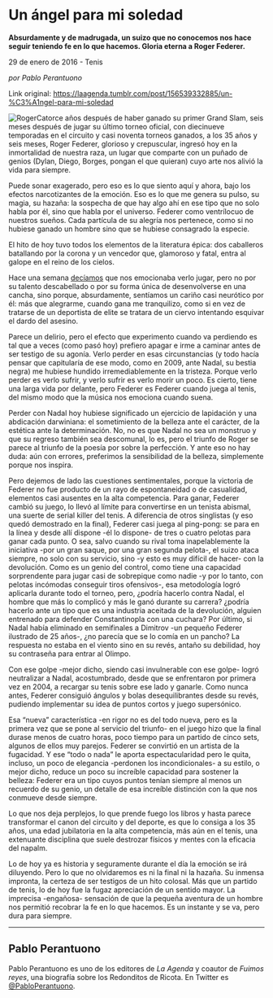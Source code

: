 # Un ángel para mi soledad

**Absurdamente y de madrugada, un suizo que no conocemos nos hace seguir teniendo fe en lo que hacemos. Gloria eterna a Roger Federer.**

29 de enero de 2016 - Tenis

_por Pablo Perantuono_

Link original: https://laagenda.tumblr.com/post/156539332885/un-%C3%A1ngel-para-mi-soledad

![Roger](https://64.media.tumblr.com/1e5ebdabd36de73be50cad3eb3869f72/tumblr_inline_pjzrrxNszo1t6q87u_500.png)Catorce años
después de haber ganado su primer Grand Slam, seis meses después de
jugar su último torneo oficial, con diecinueve temporadas en el
circuito y casi noventa torneos ganados, a los 35 años y seis meses,
Roger Federer, glorioso y crepuscular, ingresó hoy en la
inmortalidad de nuestra raza, un lugar que comparte con un puñado de
genios (Dylan, Diego, Borges, pongan el que quieran) cuyo arte nos
alivió la vida para siempre. 


Puede sonar
exagerado, pero eso es lo que siento aquí y ahora, bajo los efectos
narcotizantes de la emoción. Eso es lo que me genera su pulso, su
magia, su hazaña: la sospecha de que hay algo ahí en ese tipo que
no solo habla por él, sino que habla por el universo. Federer como ventrílocuo
de nuestros sueños. Cada partícula de su alegría nos pertenece,
como si no hubiese ganado un hombre sino que se hubiese consagrado la
especie. 


El hito de hoy tuvo
todos los elementos de la literatura épica: dos caballeros
batallando por la corona y un vencedor que, glamoroso y fatal, entra
al galope en el reino de los cielos. 


Hace una semana
[decíamos](http://laagenda.buenosaires.gob.ar/post/156222075600/la-consagraci%C3%B3n-del-oto%C3%B1o) que nos emocionaba verlo jugar, pero no por su talento
descabellado o por su forma única de desenvolverse en una cancha,
sino porque, absurdamente, sentíamos un cariño casi neurótico por
él: más que alegrarme, cuando gana me tranquilizo, como si en vez
de tratarse de un deportista de elite se tratara de un ciervo
intentando esquivar el dardo del asesino. 

Parece un delirio,
pero el efecto que experimento cuando va perdiendo es tal que a
veces (como pasó hoy) prefiero apagar e irme a caminar antes de ser
testigo de su agonía. Verlo perder en esas circunstancias (y todo
hacía pensar que capitularía de ese modo, como en 2009, ante Nadal, su bestia negra) me hubiese hundido irremediablemente en la tristeza. Porque
verlo perder es verlo sufrir, y verlo sufrir es verlo morir un poco.
Es cierto, tiene una larga vida por delante, pero Federer es Federer
cuando juega al tenis, del mismo modo que la música nos emociona
cuando suena. 

Perder con Nadal hoy hubiese significado un ejercicio
de lapidación y una abdicación darwiniana: el sometimiento de la
belleza ante el carácter, de la estética ante la determinación.
No, no es que Nadal no sea un monstruo y que su regreso también sea descomunal, lo es,
pero el triunfo de Roger se parece al triunfo de la poesía por sobre
la perfección. Y ante eso no hay duda: aún con errores, preferimos
la sensibilidad de la belleza, simplemente porque nos inspira.


Pero dejemos de lado
las cuestiones sentimentales, porque la victoria de Federer no fue
producto de un rayo de espontaneidad o de casualidad, elementos casi
ausentes en la alta competencia. Para ganar, Federer cambió su
juego, lo llevó al límite para convertirse en un tenista abismal,
una suerte de serial killer del tenis. A diferencia de otros
singlistas (y eso quedó demostrado en la final), Federer casi juega
al ping-pong: se para en la línea y desde allí dispone -él lo
dispone- de tres o cuatro pelotas para ganar cada punto. O sea, salvo
cuando su rival toma inapelablemente la iniciativa -por un gran
saque, por una gran segunda pelota-, el suizo ataca siempre, no solo
con su servicio, sino -y esto es muy difícil de hacer- con la
devolución. Como es un genio del control, como tiene una capacidad
sorprendente para jugar casi de sobrepique como nadie -y por lo
tanto, con pelotas incómodas conseguir tiros ofensivos-, esa
metodología logró aplicarla durante todo el torneo, pero, ¿podría
hacerlo contra Nadal, el hombre que más lo complicó y más le ganó
durante su carrera? ¿podría hacerlo ante un tipo que es una
industria aceitada de la devolución, alguien entrenado para defender
Constantinopla con una cuchara? Por último, si Nadal había
eliminado en semifinales a Dimitrov -un pequeño Federer ilustrado de
25 años-, ¿no parecía que se lo comía en un pancho? La respuesta
no estaba en el viento sino en su revés, antaño su debilidad, hoy
su contraseña para entrar al Olimpo.

Con ese golpe -mejor
dicho, siendo casi invulnerable con ese golpe- logró neutralizar a
Nadal, acostumbrado, desde que se enfrentaron por primera vez en
2004, a recargar su tenis sobre ese lado y ganarle. Como nunca antes,
Federer consiguió ángulos y bolas desequilibrantes desde su revés,
pudiendo implementar su idea de puntos cortos y juego supersónico. 


Esa “nueva”
característica -en rigor no es del todo nueva, pero es la primera
vez que se pone al servicio del triunfo- en el juego hizo que la
final durase menos de cuatro horas, poco tiempo para un partido de
cinco sets, algunos de ellos muy parejos. Federer se convirtió en un
artista de la fugacidad. Y ese “todo o nada” le aporta
espectacularidad pero le quita, incluso, un poco de elegancia
-perdonen los incondicionales- a su estilo, o mejor dicho, reduce un
poco su increíble capacidad para sostener la belleza: Federer era un
tipo cuyos puntos tenían siempre al menos un recuerdo de su genio,
un detalle de esa increíble distinción con la que nos conmueve desde siempre. 


Lo que nos deja
perplejos, lo que prende fuego los libros y hasta parece transformar
el canon del circuito y del deporte, es que lo consiga a los 35 años,
una edad jubilatoria en la alta competencia, más aún en el tenis,
una extenuante disciplina que suele destrozar físicos y mentes con
la eficacia del napalm. 


Lo de hoy ya es
historia y seguramente durante el día la emoción se irá diluyendo.
Pero lo que no olvidaremos es ni la final ni la hazaña. Su inmensa
impronta, la certeza de ser testigos de un hito colosal. Más que
un partido de tenis, lo de hoy fue la fugaz apreciación de un
sentido mayor. La imprecisa -engañosa- sensación de que la pequeña
aventura de un hombre nos permitió recobrar la fe en lo que hacemos.
Es un instante y se va, pero dura para siempre. 


  


---

 Pablo Perantuono
-----------------

 Pablo Perantuono es uno de los editores de *La Agenda* y coautor de *Fuimos reyes*, una biografía sobre los Redonditos de Ricota. En Twitter es [@PabloPerantuono](https://twitter.com/PabloPerantuono). 

